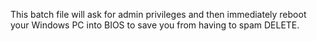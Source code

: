 This batch file will ask for admin privileges and then immediately reboot your Windows PC into BIOS to save you from having to spam DELETE.
